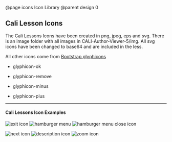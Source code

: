 @page icons Icon Library
@parent design 0

## Cali Lesson Icons

The Cali Lessons Icons have been created in png, jpeg, eps and svg. There is an image folder with all images in CALI-Author-Viewer-5/img. All svg icons have been changed to base64 and are included in the less.

All other icons come from [Bootstrap glyphicons](https://glyphicons.bootstrapcheatsheets.com/)

* glyphicon-ok

* glyphicon-remove

* glyphicon-minus

* glyphicon-plus


---

#### Cali Lessons Icon Examples

![exit icon](https://image.ibb.co/gUEWzH/exit.png "exit.png")
![hamburger menu](https://image.ibb.co/c1iPKH/hamburger_menu_128px.png "hamburger-menu.png")
![hamburger menu close icon](https://image.ibb.co/m41deH/arrow_previous_128px.png "arrow-previous.png")

![next icon](https://image.ibb.co/kGAFRx/arrow_next_128px.png "arrow-next.png")
![description icon](https://image.ibb.co/htsMud/description.jpg "description.png")
![zoom icon](https://image.ibb.co/bN0Vny/zoom.jpg "zoom.png")